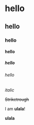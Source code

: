 # hello 

## hello

### hello

#### hello

##### hello

###### hello

*italic*

~~Striketrough~~

I am **ulala**!

**ulala**
